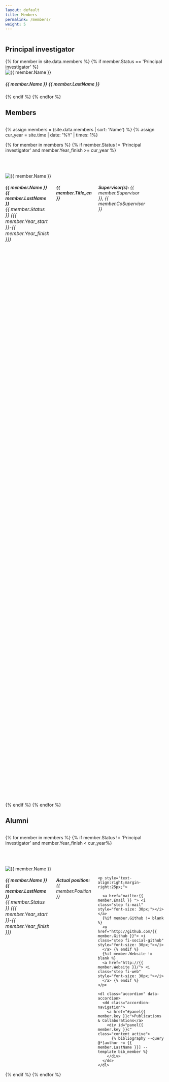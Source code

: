 ```yaml
---
layout: default
title: Members
permalink: /members/
weight: 5
---
```


<div class="row">
  <div class="large-12 columns">
    <h2> Principal investigator </h2>
  </div>
</div>

<div class="row">
  {% for member in site.data.members %}
  {% if member.Status == 'Principal investigator' %}
  <div class="small-6 columns text-right ">
    <img src="/assets/img/members/{{ member.Image }}" alt="{{ member.Name }}" class="circular"/>
  </div>
  <div class="small-6 columns text-left">
    <h5  style="font-weight:600;"> {{ member.Name }} {{ member.LastName }} </h5>
  </div>
  {% endif %}
  {% endfor %}
</div>

<div class="row">
  <div class="large-12 columns">
    <h2> Members</h2>
  </div>
</div>

{% assign members = (site.data.members | sort: 'Name') %}
{% assign cur_year = site.time | date: '%Y' | times: 1%}

{% for member in  members %}
{% if member.Status != 'Principal investigator' and member.Year_finish >= cur_year %}

<div class="row" style="padding-top:50px;">
  <div class="large-3 columns text-right ">
    <img src="/assets/img/members/{{ member.Image }}" alt="{{ member.Name }}" class="circular" />
  </div>
  <div class="large-9 columns text-left">
    <h5 style="font-weight:600;"> {{ member.Name }} {{ member.LastName }}  <br> <span style="font-weight:400;font-size:15px;margin-top:20px;">{{ member.Status }} ({{ member.Year_start }}-{{ member.Year_finish }})</span> </h5>
    <h6 style="font-weight:600;">{{ member.Title_en }}</h6>
    <h6 style="font-weight:600;font-size:14px;"> Supervisor(s): <span style="font-weight:400;font-size:14px;"> {{ member.Supervisor }},   {{ member.CoSupervisor }}</span></h6>
    <p style="text-align:right;margin-right:25px;">

      <a href="mailto:{{ member.Email }} "> <i class="step fi-mail" style="font-size: 30px;"></i> </a>
      {%if member.Github != blank %}
      <a href="http://github.com/{{ member.Github }}"> <i class="step fi-social-github" style="font-size: 30px;"></i>
      </a> {% endif %}
      {%if member.Website != blank %}
      <a href="http://{{ member.Website }}/"> <i class="step fi-web" style="font-size: 30px;"></i>
      </a> {% endif %}
    </p>

    <dl class="accordion" data-accordion>
      <dd class="accordion-navigation">
        <a href="#panel{{ member.key }}a">Abstract</a>
        <div id="panel{{ member.key }}a" class="content active">
          <p style="font-size:12px;">
            {{ member.Abstract_fr}}
          </p>
        </div>
      </dd>
      <dd class="accordion-navigation">
        <a href="#panel{{ member.key }}b">Publications</a>
        <div id="panel{{ member.key }}b" class="content active">
          {% bibliography --query @*[author ~= {{ member.LastName }}] --template bib_member %}
        </div>
      </dd>
    </dl>

  </div>
</div>
{% endif %}
{% endfor %}

<!-- ALUMNI -->
<div class="row">
  <div class="large-12 columns">
    <h2> Alumni</h2>
  </div>
</div>

{% for member in  members %}
{% if member.Status != 'Principal investigator' and member.Year_finish < cur_year%}

<div class="row" style="padding-top:50px;">
  <div class="large-3 columns text-right ">
    <img src="/assets/img/members/{{ member.Image }}" alt="{{ member.Name }}" class="circular" />
  </div>
  <div class="large-9 columns text-left">
    <h5 style="font-weight:600;"> {{ member.Name }} {{ member.LastName }}  <br> <span style="font-weight:400;font-size:15px;margin-top:20px;">{{ member.Status }} ({{ member.Year_start }}-{{ member.Year_finish }})</span> </h5>
        <h6 style="font-weight:600;font-size:14px;"> Actual position: <span style="font-weight:400;font-size:14px;"> {{ member.Position }}</span></h6>

    <p style="text-align:right;margin-right:25px;">

      <a href="mailto:{{ member.Email }} "> <i class="step fi-mail" style="font-size: 30px;"></i> </a>
      {%if member.Github != blank %}
      <a href="http://github.com/{{ member.Github }}"> <i class="step fi-social-github" style="font-size: 30px;"></i>
      </a> {% endif %}
      {%if member.Website != blank %}
      <a href="http://{{ member.Website }}/"> <i class="step fi-web" style="font-size: 30px;"></i>
      </a> {% endif %}
    </p>

    <dl class="accordion" data-accordion>
      <dd class="accordion-navigation">
        <a href="#panel{{ member.key }}c">Publications & Collaborations</a>
        <div id="panel{{ member.key }}c" class="content active">
          {% bibliography --query @*[author ~= {{ member.LastName }}] --template bib_member %}
        </div>
      </dd>
    </dl>

  </div>
</div>
{% endif %}
{% endfor %}
